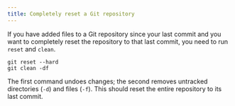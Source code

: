 ```yaml
---
title: Completely reset a Git repository
---
```


If you have added files to a Git repository since your last commit and you want to completely reset the repository to that last commit, you need to run `reset` and `clean`.

    git reset --hard
    git clean -df

The first command undoes changes; the second removes untracked directories (`-d`) and files (`-f`). This should reset the entire repository to its last commit.
